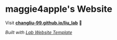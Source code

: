 
# maggie4apple's Website

Visit **[changliu-99.github.io/liu_lab](https://changliu-99.github.io/liu_lab)** 🚀

_Built with [Lab Website Template](https://greene-lab.gitbook.io/lab-website-template-docs)_


